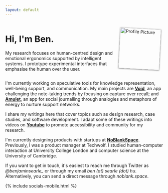 ```yaml
---
layout: default
---
```


<div style="display: flex; align-items: center; justify-content: space-around;">
  <div style="flex: 1; padding-right: 20px;">
    <h1>Hi, I'm Ben.</h1>
    <p>My research focuses on human-centred design and emotional ergonomics supported by intelligent systems. I prototype experimental interfaces that emphasise the human over the user.</p>
  </div>
  <div style="width: 140px;"> <!-- Adjust width as needed -->
   <!--change to assets/pfp.png when working locally smh-->
    <img src="/assets/pfp.png" alt="Profile Picture" style="width: 130px; transform: rotate(3deg); box-shadow: 0px 1px 4px rgba(0,0,0,0.5);">
  </div>
  
</div>

I'm currently working on speculative tools for knowledge representation, well-being support, and communication. My main projects are [**Void**](/projects), an app challenging the note-taking trends by focusing on capture over recall; and [**Amulet**](/amulet), an app for social journalling through analogies and metaphors of energy to nurture support networks. 

I share my writings here that cover topics such as design research, case studies, and software development. I adapt some of these writings into videos on [**Youtube**](https://www.youtube.com/@Benjibo) to promote accessibility and community for my research.

I'm currently designing products with startups at [**NoBlankSpace**](https://noblank.space). Previously, I was a product manager at Techwolf. I studied human-computer interaction at University College London and computer science at the University of Cambridge.

If you want to get in touch, it's easiest to reach me through Twitter as *@benjaminsearle_* or through my email *ben (at) searle (dot) hu*. Alternatively, you can send a direct message through *noblank.space*.

<div class ="socials">
        {% include socials-mobile.html %}
    </div>